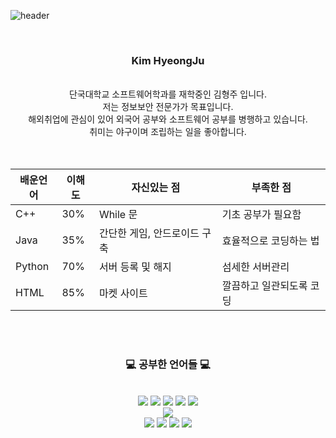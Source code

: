 ![header](https://capsule-render.vercel.app/api?type=waving&&color=gradient&height=100&section=header&fontSize=90)
<div align = "center">
<br/>
<center><h3>Kim HyeongJu</h3><br/></center>
<center>단국대학교 소프트웨어학과를 재학중인 김형주 입니다.<br/></center>
<center>저는 정보보안 전문가가 목표입니다.<br/></center>
<center>해외취업에 관심이 있어 외국어 공부와 소프트웨어 공부를 병행하고 있습니다.<br/></center>
 <center>취미는 야구이며 조립하는 일을 좋아합니다.<br/></center>
<br/><br/>

 |배운언어|이해도|자신있는 점|부족한 점|
|---|---|---|---|
|C++|30%|While 문|기초 공부가 필요함|
|Java|35%|간단한 게임, 안드로이드 구축|효율적으로 코딩하는 법| 
|Python|70%|서버 등록 및 해지|섬세한 서버관리|
|HTML|85%|마켓 사이트|깔끔하고 일관되도록 코딩|
 
<br/><br/>
 
<h3>💻 공부한 언어들 💻</h3>

<br/>
<img src="https://img.shields.io/badge/Python-3776AB?style=flat-square&logo=Python&logoColor=white"/>
<img src="https://img.shields.io/badge/C-A8B9CC?style=flat-square&logo=C&logoColor=white"/>
<img src="https://img.shields.io/badge/HTML-E34F26?style=flat-square&logo=HTML5&logoColor=white"/>
<img src="https://img.shields.io/badge/CSS-1572B6?style=flat-square&logo=CSS3&logoColor=white"/>
<img src="https://img.shields.io/badge/JavaScript-F7DF1E?style=flat-square&logo=JavaScript&logoColor=white"/><br>
<img src="https://img.shields.io/badge/JavaScript-F7DF1E?style=flat-square&logo=JavaScript&logoColor=white"/>
<br>
<img src="https://img.shields.io/badge/Arduino-00979D?style=flat-square&logo=Arduino&logoColor=white"/>
<img src="https://img.shields.io/badge/Git-F05032?style=flat-square&logo=Git&logoColor=white"/>
 <img src="https://img.shields.io/badge/Python-3776AB?style=flat-square&logo=Python&logoColor=white"/>
<img src="https://img.shields.io/badge/C-A8B9CC?style=flat-square&logo=C&logoColor=white"/>

</div>

